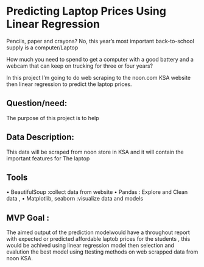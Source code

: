 # Predicting Laptop Prices Using Linear Regression

Pencils, paper and crayons? No, this year’s most important back-to-school supply is a computer/Laptop

How much you need to spend to get a computer with a good battery and a webcam that can keep on trucking for three or four years?

In this project I’m going to do web scraping to the noon.com KSA website then linear regression to predict the laptop prices.

## Question/need:

The purpose of this project is to help 


## Data Description:
This data will be scraped from noon store in KSA and it will contain the important features for The laptop 



## Tools

•	BeautifulSoup :collect data from website 
•	Pandas : Explore and Clean data , 
•	Matplotlib, seaborn :visualize data and models 

## MVP Goal :
The aimed output of the prediction modelwould have a throughout report with expected or predicted affordable laptob prices for the students , this would be achived using linear regression model then selection and evalution the best model using ttesting methods on web scrapped data from noon  KSA.

